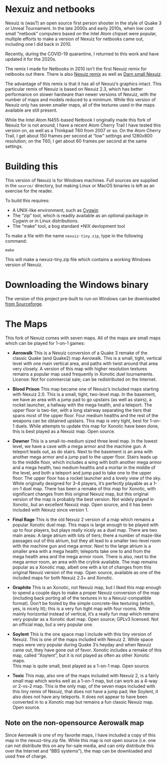 # Nexuiz and netbooks

Nexuiz is (was?) an open source first person shooter in the style of
Quake 3 or Unreal Tournament.  In the late 2000s and early 2010s, when
low cost small “netbook” computers based on the Intel Atom chipset
were popular, multiple efforts to make a version of Nexuiz for netbooks
came out, including one I did back in 2010.

Recently, during the COVID-19 quarantine, I returned to this work
and have updated it for the 2020s.

The remix I made for Netbooks in 2010 isn’t the first Nexuiz remix for
netbooks out there.  There is also [Nexuiz 
remix](http://ubuntuforums.org/showthread.php?t=1121992) as well as
[Darn small Nexuiz](http://sourceforge.net/projects/dsn/files/).

The advantage of this remix is that it has all of Nexuiz’s graphics
intact.  This particular remix of Nexuiz is based on Nexuiz 2.3, which
has better performance on slower hardware than newer versions of Nexuiz,
with the number of maps and models reduced to a minimum.  While this
version of Nexuiz only has seven smaller maps, all of the textures used
in the maps available are still present.

While the Intel Atom N455-based Netbook I originally made this fork of
Nexuiz for is not around, I have a recent Atom Cherry Trail I have tested
this version on, as well as a Thinkpad T60 from 2007 or so.  On the Atom
Cherry Trail, I get about 150 frames per second at “low” settings
and 1280x800 resolution; on the T60, I get about 60 frames per second
at the same settings.

# Building this

This version of Nexuiz is for Windows machines.  Full sources
are supplied in the `source/` directory, but making Linux or MacOS
binaries is left as an exercise for the reader.

To build this requires:

* A UNIX-like environment, such as [Cygwin](https://cygwin.com/)
* The “zip” tool, which is readily available as an optional package in
  Cygwin or in Linux distributions.
* The “make” tool, a bog standard *NIX devlopment tool

To make a file with the name `nexuiz-tiny.zip`, type in the following
command:

```
make
```

This will make a nexuiz-tiny.zip file which contains a working
Windows version of Nexuiz.

# Downloading the Windows binary

The version of this project pre-built to run on Windows can be downloaded
[from Sourceforge](https://sourceforge.net/projects/nexuiz-tiny/files/2020-05-16/).

# The Maps

This fork of Nexuiz comes with seven maps.  All of the maps are small maps
which can be played for 1-on-1 games:

* **Aerowalk**  This is a Nexuiz conversion of a Quake 3 remake of the 
  classic Quake (and Quake2) map Aerowalk.  This is a small, tight, vertical
  level with one main vertical area, and paths with twist around that
  area very closely.  A version of this map with higher resolution
  textures remains a popular map used frequently in Xonotic
  duel tournaments.  License: Not for commercial sale; can be
  redistributed on the Internet.

* **Blood Prison**  This map became one of Nexuiz’s included maps starting
  with Nexuiz 2.0.  This is a small, tight, two-level map.  In the basement,
  we have an area with a jump pad to go upstairs (as well as stairs), a 
  rocket launcher, a hallway with the mega health, and a teleport.  The 
  upper floor is two-tier, with a long stairway separating the tiers that
  spans most of the upper floor.  Four medium healths and the rest of the 
  weapons can be obtained upstairs.  This map is very tight, best for 
  1-on-1 duels.  While attempts to update this map for Xonotic have been 
  done, this is best played as a Nexuiz map.  Open source.

* **Downer**  This is a small-to-medium sized three level map.  In the
  lowest level, we have a cave with a mega armor and the machine gun.
  A teleport leads out, as do stairs.  Next to the basement is an area
  with another mega armor and a jump pad to the upper floor.  Stairs leads up 
  to the middle floor, which includes a wing with both another mega armor
  and a mega health, two medium healths and a mortar in the middle of the 
  level, and both a teleport and jump pad to take one to the upper floor.
  The upper floor has a rocket launcher and a lovely view of the sky.
  While originally designed for 3-4 players, it’s perfectly playable as
  a 1-on-1 duel map.  There has been a remake of this map for Xonotic, with
  significant changes from this original Nexuiz map, but this original
  version of the map is probably the best version.  Not widely played in 
  Xonotic, but an excellent Nexuiz map.  Open source, and it has been 
  included with Nexuiz since version 1.

* **Final Rage**  This is the old Nexuiz 2 version of a map which remains
  a popular Xonotic duel map.  This maps is large enough to be played with
  up to four players, but plays really nicely as a duel map.  There are 
  two main areas:  A large atrium with lots of tiers; there a number of 
  maze-like passages out of this atrium, but they all lead to a smaller 
  two-level room with the machine gun and mega armor.  Next to the large 
  atrium is a smaller area with a mega health; teleports take one to and 
  from the mega health area and the mega armor room.  There is also, next 
  to the mega armor room, an area with the crylink available.  The map
  remains popular as a Xonotic map, albeit one with a lot of changes
  from this original Nexuiz version of the map.  Open source, available
  as one of the included maps for both Nexuiz 2.3+ and Xonotic.

* **Graphite** This is an Xonotic, not Nexuiz map, but I liked this map
  enough to spend a couple days to make a proper Nexuiz conversion of 
  the map (including back porting all of the textures in to a 
  Nexuiz-compatible format).  Don’t be fooled by the simple concrete-like 
  texturing (which, yes, is nicely lit); this is a very fun tight map with
  four rooms.  While mainly horizontal instead of vertical, it’s a really
  fun map which remains very popular as a Xonotic duel map.  Open source;
  GPLv3 licensed.  Not an official map, but a very popular one.
  
* **Soylent** This is the one space map I include with this tiny version
  of Nexuiz.  This is one of the maps included with Nexuiz 2.  While space 
  maps were very popular during Quake 3’s heyday and when Nexuiz came out, 
  they have gone out of favor.  Xonotic includes a remake of this map, 
  called “Xoylent”, but it is not played as often as other Xonotic maps.  
  This map is quite small, best played as a 1-on-1 map.  Open source.

* **Toxic** This map, also one of the maps included with Nexuiz 2, is
  a fairly small map which works well as a 1-on-1 map, but can work as
  a 4-way or 2-vs-2 map.  This is the only map, of the seven maps
  included with this tiny remix of Nexuiz, that does not have a jump
  pad; like Soylent, it also does not have any teleports.  It does not
  appear to have been converted in to a Xonotic map but remains a fun
  classic Nexuiz map.  Open source.

## Note on the non-opensource Aerowalk map

Since Aerowalk is one of my favorite maps, I have included a copy of this
map in the nexuiz-tiny.zip file.  While this map is not open source (i.e.
one can not distribute this on any for-sale media, and can only distribute
this over the Internet and “BBS systems”), the map can be downloaded 
and used free of charge. 

